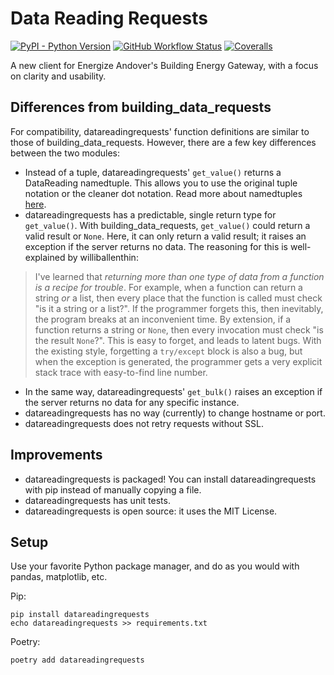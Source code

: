 # Data Reading Requests
[![PyPI - Python Version](https://img.shields.io/pypi/pyversions/datareadingrequests)](https://pypi.org/project/datareadingrequests/)
[![GitHub Workflow Status](https://img.shields.io/github/workflow/status/tactlessfish/datareadingrequests/main)](https://github.com/tactlessfish/datareadingrequests/actions)
[![Coveralls](https://img.shields.io/coveralls/github/tactlessfish/datareadingrequests)](https://coveralls.io/github/tactlessfish/datareadingrequests)

A new client for Energize Andover's Building Energy Gateway, with a focus on clarity and usability.

## Differences from building_data_requests
For compatibility, datareadingrequests' function definitions are similar to those of building_data_requests.
However, there are a few key differences between the two modules:
- Instead of a tuple, datareadingrequests' `get_value()` returns a DataReading namedtuple.
This allows you to use the original tuple notation or the cleaner dot notation.
Read more about namedtuples [here](https://realpython.com/python-namedtuple/).
- datareadingrequests has a predictable, single return type for `get_value()`.
With building_data_requests, `get_value()` could return a valid result or `None`.
Here, it can only return a valid result; it raises an exception if the server returns no data.
The reasoning for this is well-explained by williballenthin:
> I've learned that *returning more than one type of data from a function is a recipe for trouble*.
> For example, when a function can return a string *or* a list,
> then every place that the function is called must check "is it a string or a list?".
> If the programmer forgets this, then inevitably,
> the program breaks at an inconvenient time.
> By extension, if a function returns a string or `None`,
> then every invocation must check "is the result `None`?".
> This is easy to forget, and leads to latent bugs.
> With the existing style, forgetting a `try/except` block is also a bug,
> but when the exception is generated,
> the programmer gets a very explicit stack trace with easy-to-find line number.
- In the same way, datareadingrequests' `get_bulk()` raises an exception
if the server returns no data for any specific instance.
- datareadingrequests has no way (currently) to change hostname or port.
- datareadingrequests does not retry requests without SSL.

## Improvements
- datareadingrequests is packaged!
You can install datareadingrequests with pip instead of manually copying a file.
- datareadingrequests has unit tests.
- datareadingrequests is open source:
it uses the MIT License.
  
## Setup
Use your favorite Python package manager, and do as you would with pandas, matplotlib, etc.

Pip:
```
pip install datareadingrequests
echo datareadingrequests >> requirements.txt
```

Poetry:
```
poetry add datareadingrequests
```
